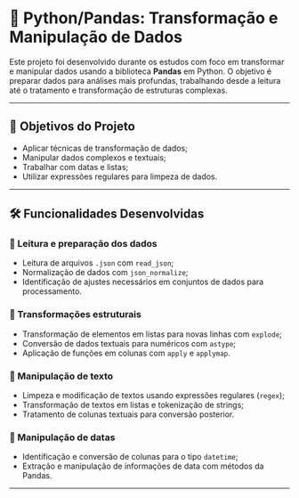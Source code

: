 # 🐼 Python/Pandas: Transformação e Manipulação de Dados

Este projeto foi desenvolvido durante os estudos com foco em transformar e manipular dados usando a biblioteca **Pandas** em Python. O objetivo é preparar dados para análises mais profundas, trabalhando desde a leitura até o tratamento e transformação de estruturas complexas.

---

## 📌 Objetivos do Projeto

- Aplicar técnicas de transformação de dados;
- Manipular dados complexos e textuais;
- Trabalhar com datas e listas;
- Utilizar expressões regulares para limpeza de dados.

---

## 🛠️ Funcionalidades Desenvolvidas

### 🔹 Leitura e preparação dos dados
- Leitura de arquivos `.json` com `read_json`;
- Normalização de dados com `json_normalize`;
- Identificação de ajustes necessários em conjuntos de dados para processamento.

### 🔹 Transformações estruturais
- Transformação de elementos em listas para novas linhas com `explode`;
- Conversão de dados textuais para numéricos com `astype`;
- Aplicação de funções em colunas com `apply` e `applymap`.

### 🔹 Manipulação de texto
- Limpeza e modificação de textos usando expressões regulares (`regex`);
- Transformação de textos em listas e tokenização de strings;
- Tratamento de colunas textuais para conversão posterior.

### 🔹 Manipulação de datas
- Identificação e conversão de colunas para o tipo `datetime`;
- Extração e manipulação de informações de data com métodos da Pandas.

---
